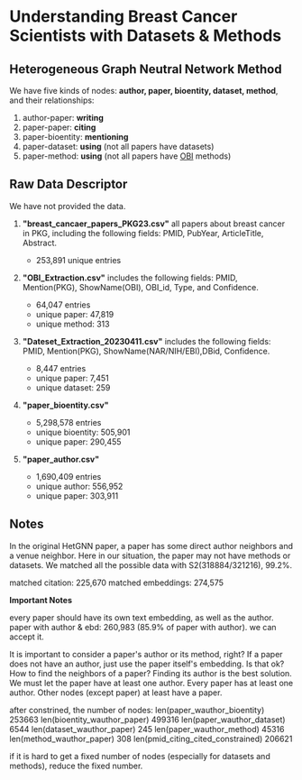 # Understanding Breast Cancer Scientists with Datasets & Methods

## Heterogeneous Graph Neutral Network Method

We have five kinds of nodes: **author, paper, bioentity, dataset, method**, and their relationships:

1. author-paper: **writing**
2. paper-paper: **citing**
3. paper-bioentity: **mentioning**
4. paper-dataset: **using** (not all papers have datasets)
5. paper-method: **using** (not all papers have [OBI](https://obi-ontology.org/) methods)

## Raw Data Descriptor

We have not provided the data.

1. **"breast_cancaer_papers_PKG23.csv"** all papers about breast cancer in PKG, including the following fields: PMID, PubYear, ArticleTitle, Abstract.
    - 253,891 unique entries

2. **"OBI_Extraction.csv"** includes the following fields: PMID, Mention(PKG), ShowName(OBI), OBI_id, Type, and Confidence.
    - 64,047 entries
    - unique paper: 47,819
    - unique method: 313

3. **"Dateset_Extraction_20230411.csv"** includes the following fields: PMID, Mention(PKG), ShowName(NAR/NIH/EBI),DBid, Confidence.
    - 8,447 entries
    - unique paper: 7,451
    - unique dataset: 259

4. **"paper_bioentity.csv"**
    - 5,298,578 entries
    - unique bioentity: 505,901
    - unique paper: 290,455

5. **"paper_author.csv"**
    - 1,690,409 entries
    - unique author: 556,952
    - unique paper: 303,911

## Notes

In the original HetGNN paper, a paper has some direct author neighbors and a venue neighbor.
Here in our situation, the paper may not have methods or datasets. We matched all the possible data with S2(318884/321216), 99.2%.

matched citation: 225,670
matched embeddings: 274,575


**Important Notes**

every paper should have its own text embedding, as well as the author.
paper with author & ebd: 260,983 (85.9% of paper with author). we can accept it.

It is important to consider a paper's author or its method, right?
If a paper does not have an author, just use the paper itself's embedding. Is that ok?
How to find the neighbors of a paper? Finding its author is the best solution. We must let the paper have at least one author.
Every paper has at least one author.
Other nodes (except paper) at least have a paper.

after constrined, the number of nodes:
len(paper_wauthor_bioentity) 253663
len(bioentity_wauthor_paper) 499316
len(paper_wauthor_dataset) 6544
len(dataset_wauthor_paper) 245
len(paper_wauthor_method) 45316
len(method_wauthor_paper) 308
len(pmid_citing_cited_constrained) 206621

if it is hard to get a fixed number of nodes (especially for datasets and methods), reduce the fixed number.